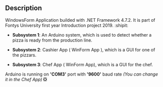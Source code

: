 ## Description

WindowsForm Application builded with .NET Framework 4.7.2. It is part of Fontys University first year Introduction project 2019.  :shipit:

 * **Subsystem 1**: An Arduino system, which is used to detect whether a pizza is ready from the production line.
 
 * **Subsystem 2**: Cashier App ( WinForm App ), which is a GUI for one of the pizzars.
 
 * **Subsystem 3**: Chef App ( WinForm App), which is a GUI for the chef. 
 
 
 Arduino is running on **'COM3'** port with  **'9600'** baud rate
 *(You can change it in the Chef App)* :negative_squared_cross_mark:
 
